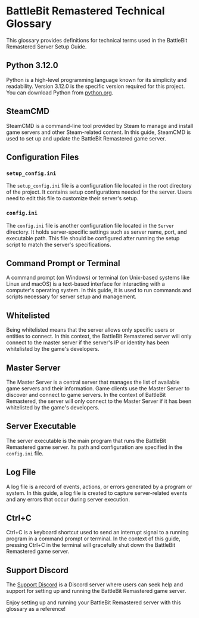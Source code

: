 # BattleBit Remastered Technical Glossary

This glossary provides definitions for technical terms used in the BattleBit Remastered Server Setup Guide.

## Python 3.12.0

Python is a high-level programming language known for its simplicity and readability. Version 3.12.0 is the specific version required for this project. You can download Python from [python.org](https://www.python.org/downloads/).

## SteamCMD

SteamCMD is a command-line tool provided by Steam to manage and install game servers and other Steam-related content. In this guide, SteamCMD is used to set up and update the BattleBit Remastered game server.

## Configuration Files

### `setup_config.ini`

The `setup_config.ini` file is a configuration file located in the root directory of the project. It contains setup configurations needed for the server. Users need to edit this file to customize their server's setup.

### `config.ini`

The `config.ini` file is another configuration file located in the `Server` directory. It holds server-specific settings such as server name, port, and executable path. This file should be configured after running the setup script to match the server's specifications.

## Command Prompt or Terminal

A command prompt (on Windows) or terminal (on Unix-based systems like Linux and macOS) is a text-based interface for interacting with a computer's operating system. In this guide, it is used to run commands and scripts necessary for server setup and management.

## Whitelisted

Being whitelisted means that the server allows only specific users or entities to connect. In this context, the BattleBit Remastered server will only connect to the master server if the server's IP or identity has been whitelisted by the game's developers.

## Master Server

The Master Server is a central server that manages the list of available game servers and their information. Game clients use the Master Server to discover and connect to game servers. In the context of BattleBit Remastered, the server will only connect to the Master Server if it has been whitelisted by the game's developers.

## Server Executable

The server executable is the main program that runs the BattleBit Remastered game server. Its path and configuration are specified in the `config.ini` file.

## Log File

A log file is a record of events, actions, or errors generated by a program or system. In this guide, a log file is created to capture server-related events and any errors that occur during server execution.

## Ctrl+C

Ctrl+C is a keyboard shortcut used to send an interrupt signal to a running program in a command prompt or terminal. In the context of this guide, pressing Ctrl+C in the terminal will gracefully shut down the BattleBit Remastered game server.

## Support Discord

The [Support Discord](https://discord.gg/5HVygFQJaja) is a Discord server where users can seek help and support for setting up and running the BattleBit Remastered game server.

Enjoy setting up and running your BattleBit Remastered server with this glossary as a reference!
